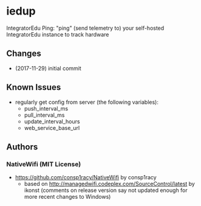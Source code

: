 # iedup
IntegratorEdu Ping: "ping" (send telemetry to) your self-hosted IntegratorEdu instance to track hardware

## Changes
* (2017-11-29) initial commit

## Known Issues
* regularly get config from server (the following variables):
	* push_interval_ms
	* pull_interval_ms
	* update_interval_hours
	* web_service_base_url

## Authors
### NativeWifi (MIT License)
* https://github.com/consp1racy/NativeWifi by consp1racy
  * based on http://managedwifi.codeplex.com/SourceControl/latest by ikonst (comments on release version say not updated enough for more recent changes to Windows)
